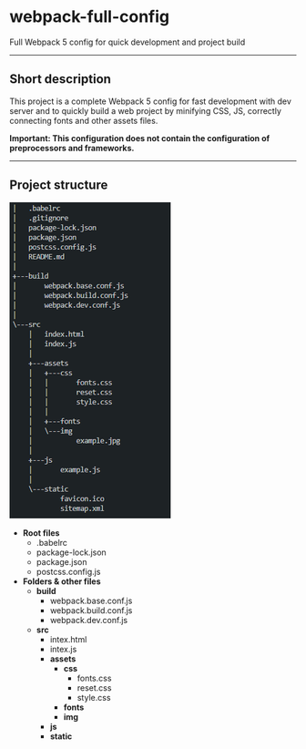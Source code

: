 # webpack-full-config
Full Webpack 5 config for quick development and project build
____
## Short description
This project is a complete Webpack 5 config for fast development with dev server and to quickly build a web project by minifying CSS, JS, correctly connecting fonts and other assets files.

**Important: This configuration does not contain the configuration of preprocessors and frameworks.**
____
## Project structure
![Project Tree](https://github.com/neveleneves/webpack-full-config/blob/master/src/assets/img/treeconfig.PNG)
* **Root files**
  * .babelrc
  * package-lock.json
  * package.json
  * postcss.config.js
* **Folders & other files**
  * **build**
    * webpack.base.conf.js
    * webpack.build.conf.js
    * webpack.dev.conf.js
  * **src**
    * intex.html
    * intex.js
    * **assets**
       * **css**
          * fonts.css
          * reset.css
          * style.css
       * **fonts**
       * **img**
    * **js**
    * **static**
